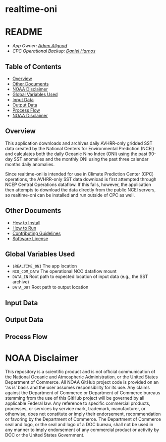 # realtime-oni

README
===============

- *App Owner: [Adam Allgood](mailto:adam.allgood@noaa.gov)*  
- *CPC Operational Backup: [Daniel Harnos](mailto:daniel.harnos@noaa.gov)*

Table of Contents
-----------------

- [Overview](#overview)
- [Other Documents](#other-documents)
- [NOAA Disclaimer](#noaa-disclaimer)
- [Global Variables Used](#global-variables-used)
- [Input Data](#input-data)
- [Output Data](#output-data)
- [Process Flow](#process-flow)
- [NOAA Disclaimer](#noaa-disclaimer)

Overview
---------------

This application downloads and archives daily AVHRR-only gridded SST data created by the National Centers for Environmental Prediction (NCEI) and calculates both the daily Oceanic Nino Index (ONI) using the past 90-day SST anomalies and the monthly ONI using the past three calendar months daily anomalies.

Since realtime-oni is intended for use in Climate Prediction Center (CPC) operations, the AVHRR-only SST data download is first attempted through NCEP Central Operations dataflow. If this fails, however, the application then attempts to download the data directly from the public NCEI servers, so realtime-oni can be installed and run outside of CPC as well.

Other Documents
---------------

- [How to Install](docs/HOW-TO-INSTALL.md)
- [How to Run](docs/HOW-TO-RUN.md)
- [Contributing Guidelines](docs/CONTRIBUTING.md)
- [Software License](LICENSE)

Global Variables Used
---------------

- `$REALTIME_ONI` The app location
- `NCO_COM_DATA` The operational NCO dataflow mount
- `DATA_IN` Root path to expected location of input data (e.g., the SST archive)
- `DATA_OUT` Root path to output location

Input Data
---------------

Output Data
---------------

Process Flow
---------------

NOAA Disclaimer
===============

This repository is a scientific product and is not official communication of the National Oceanic and Atmospheric Administration, or the United States Department of Commerce. All NOAA GitHub project code is provided on an ‘as is’ basis and the user assumes responsibility for its use. Any claims against the Department of Commerce or Department of Commerce bureaus stemming from the use of this GitHub project will be governed by all applicable Federal law. Any reference to specific commercial products, processes, or services by service mark, trademark, manufacturer, or otherwise, does not constitute or imply their endorsement, recommendation or favoring by the Department of Commerce. The Department of Commerce seal and logo, or the seal and logo of a DOC bureau, shall not be used in any manner to imply endorsement of any commercial product or activity by DOC or the United States Government.
